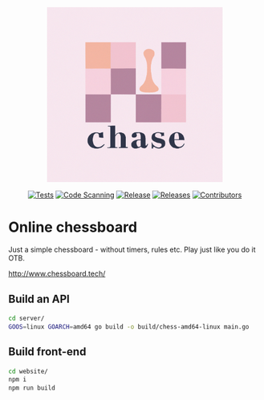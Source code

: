 <p align="center">
 <img src="logo.png" width="350">
</p>
<div align="center">

  <a href="">![Tests](https://github.com/leonidasdeim/app-chessboard/actions/workflows/go.yml/badge.svg)</a>
  <a href="">![Code Scanning](https://github.com/leonidasdeim/app-chessboard/actions/workflows/codeql.yml/badge.svg)</a>
  <a href="">![Release](https://badgen.net/github/release/leonidasdeim/app-chessboard/)</a>
  <a href="">![Releases](https://badgen.net/github/releases/leonidasdeim/app-chessboard)</a>
  <a href="">![Contributors](https://badgen.net/github/contributors/leonidasdeim/app-chessboard)</a>
  
</div>

# Online chessboard

Just a simple chessboard - without timers, rules etc. Play just like you do it OTB.

<http://www.chessboard.tech/>

## Build an API

```bash
cd server/
GOOS=linux GOARCH=amd64 go build -o build/chess-amd64-linux main.go
```

## Build front-end

```bash
cd website/
npm i
npm run build
```
